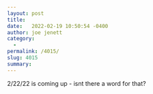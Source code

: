 ```yaml
---
layout: post
title:  
date:   2022-02-19 10:50:54 -0400
author: joe jenett
category:
  -  
permalink: /4015/
slug: 4015
summary:
---
```

2/22/22 is coming up - isnt there a word for that?


<a href="https://brid.gy/publish/twitter"></a>
<data class="p-bridgy-omit-link" value="false"></data>